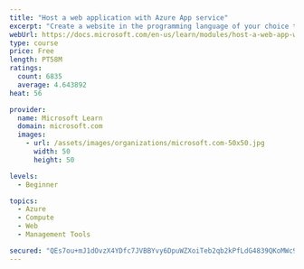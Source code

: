 ```yaml
---
title: "Host a web application with Azure App service"
excerpt: "Create a website in the programming language of your choice through the hosted web app platform in Azure App Service."
webUrl: https://docs.microsoft.com/en-us/learn/modules/host-a-web-app-with-azure-app-service/
type: course
price: Free
length: PT58M
ratings:
  count: 6835
  average: 4.643892
heat: 56

provider:
  name: Microsoft Learn
  domain: microsoft.com
  images:
    - url: /assets/images/organizations/microsoft.com-50x50.jpg
      width: 50
      height: 50

levels:
  - Beginner

topics:
  - Azure
  - Compute
  - Web
  - Management Tools

secured: "QEs7ou+mJ1dOvzX4YDfc7JVBBYvy6DpuWZXoiTeb2qb2kPfLdG4839QKoMWc9Rcpvq0v6BSmAJ/7S8EDjYXRPf+vAFN8AWZz5SsAHPD2n3PNe4TchTzhXKHH5zcmvGIXGPiTTQV4z+96GFmxbRIEl3BjzDBthYFaKhv5yX/npM6dyIugc2OBAfbGInE2puZnY8B5p+rFudRuhBbfvuXwR8aCs03T76+agDinHi3mYWgtwdUgIKZCTywuKGJEaig3jplxzvxUqywYLwrLV7yIl90rpDEz2vO5jFvKidm6IanEpZHORaB7IQR5gF1rtENzbK8v2jOYHVEkKPIC0XF2nSOmava4GfEdQPycRyD1F5ML8fFRba8ZGTF5x9Esgte3WdMNw8Cpm8N3cIK6W3I2njfAdrlqev491oJSdf4M5/A=;f2fJXOoj2PUBcrL5oFbtpQ=="
---
```


